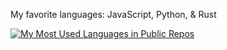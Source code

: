 <!--
[![Anurag's GitHub stats](https://github-readme-stats.vercel.app/api?username=jtara1)](https://github.com/anuraghazra/github-readme-stats)
-->

My favorite languages: JavaScript, Python, & Rust

[![My Most Used Languages in Public Repos](https://github-readme-stats.vercel.app/api/top-langs/?username=jtara1&layout=compact&hide=html,OpenEdge%20ABL,ShaderLab&custom_title=Most%20Used%20Languages%20(Public%20Repos))](https://github.com/anuraghazra/github-readme-stats)

<!-- 
[![willianrod's wakatime stats](https://github-readme-stats.vercel.app/api/wakatime?username=jtara1&layout=compact)](https://github.com/anuraghazra/github-readme-stats)
-->

<!--
**jtara1/jtara1** is a ✨ _special_ ✨ repository because its `README.md` (this file) appears on your GitHub profile.

Here are some ideas to get you started:

- 🔭 I’m currently working on ...
- 🌱 I’m currently learning ...
- 👯 I’m looking to collaborate on ...
- 🤔 I’m looking for help with ...
- 💬 Ask me about ...
- 📫 How to reach me: ...
- 😄 Pronouns: ...
- ⚡ Fun fact: ...
-->
